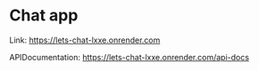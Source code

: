 # Chat app

Link: https://lets-chat-lxxe.onrender.com

APIDocumentation: https://lets-chat-lxxe.onrender.com/api-docs

